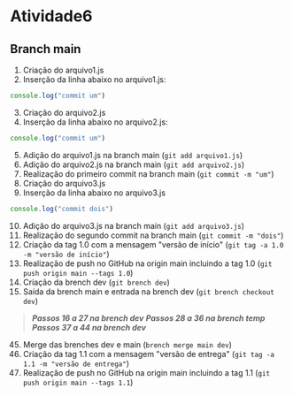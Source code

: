 # Atividade6

## Branch main

01. Criação do arquivo1.js
02. Inserção da linha abaixo no arquivo1.js:
```JavaScript 
console.log("commit um")
``` 
03. Criação do arquivo2.js
04. Inserção da linha abaixo no arquivo2.js: 
```JavaScript
console.log("commit um")
```
05. Adição do arquivo1.js na branch main (`git add arquivo1.js`)
06. Adição do arquivo2.js na branch main (`git add arquivo2.js`)
07. Realização do primeiro commit na branch main (`git commit -m "um"`)
08. Criação do arquivo3.js
09. Inserção da linha abaixo no arquivo3.js 
```JavaScript
console.log("commit dois")
```
10. Adição do arquivo3.js na branch main (`git add arquivo3.js`)
11. Realização do segundo commit na branch main (`git commit -m "dois"`)
12. Criação da tag 1.0 com a mensagem "versão de início" (`git tag -a 1.0 -m "versão de início"`)
13. Realização de push no GitHub na origin main incluindo a tag 1.0 (`git push origin main --tags 1.0`)
14. Criação da brench dev (`git brench dev`)
15. Saída da brench main e entrada na brench dev (`git brench checkout dev`)
>***Passos 16 a 27 na brench dev***
>***Passos 28 a 36 na brench temp***
>***Passos 37 a 44 na brench dev***
45. Merge das brenches dev e main (`brench merge main dev`)
46. Criação da tag 1.1 com a mensagem "versão de entrega" (`git tag -a 1.1 -m "versão de entrega"`)
47. Realização de push no GitHub na origin main incluindo a tag 1.1 (`git push origin main --tags 1.1`)
